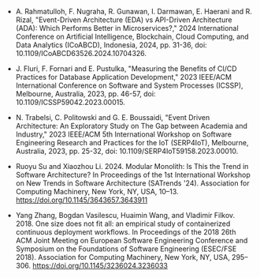 * A. Rahmatulloh, F. Nugraha, R. Gunawan, I. Darmawan, E. Haerani and R. Rizal, "Event-Driven Architecture (EDA) vs API-Driven Architecture (ADA): Which Performs Better in Microservices?," 2024 International Conference on Artificial Intelligence, Blockchain, Cloud Computing, and Data Analytics (ICoABCD), Indonesia, 2024, pp. 31-36, doi: 10.1109/ICoABCD63526.2024.10704326.

* J. Fluri, F. Fornari and E. Pustulka, "Measuring the Benefits of CI/CD Practices for Database Application Development," 2023 IEEE/ACM International Conference on Software and System Processes (ICSSP), Melbourne, Australia, 2023, pp. 46-57, doi: 10.1109/ICSSP59042.2023.00015.

* N. Trabelsi, C. Politowski and G. E. Boussaidi, "Event Driven Architecture: An Exploratory Study on The Gap between Academia and Industry," 2023 IEEE/ACM 5th International Workshop on Software Engineering Research and Practices for the IoT (SERP4IoT), Melbourne, Australia, 2023, pp. 25-32, doi: 10.1109/SERP4IoT59158.2023.00010.

* Ruoyu Su and Xiaozhou Li. 2024. Modular Monolith: Is This the Trend in Software Architecture? In Proceedings of the 1st International Workshop on New Trends in Software Architecture (SATrends '24). Association for Computing Machinery, New York, NY, USA, 10–13. https://doi.org/10.1145/3643657.3643911

* Yang Zhang, Bogdan Vasilescu, Huaimin Wang, and Vladimir Filkov. 2018. One size does not fit all: an empirical study of containerized continuous deployment workflows. In Proceedings of the 2018 26th ACM Joint Meeting on European Software Engineering Conference and Symposium on the Foundations of Software Engineering (ESEC/FSE 2018). Association for Computing Machinery, New York, NY, USA, 295–306. https://doi.org/10.1145/3236024.3236033
